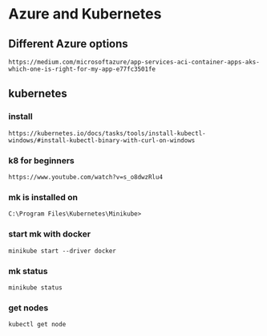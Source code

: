 # Azure and Kubernetes

## Different Azure options
	https://medium.com/microsoftazure/app-services-aci-container-apps-aks-which-one-is-right-for-my-app-e77fc3501fe

## kubernetes

### install
	https://kubernetes.io/docs/tasks/tools/install-kubectl-windows/#install-kubectl-binary-with-curl-on-windows

### k8 for beginners
	https://www.youtube.com/watch?v=s_o8dwzRlu4

###	mk is installed on
	C:\Program Files\Kubernetes\Minikube>

### start mk with docker
	minikube start --driver docker

### mk status
	minikube status

### get nodes
	kubectl get node
